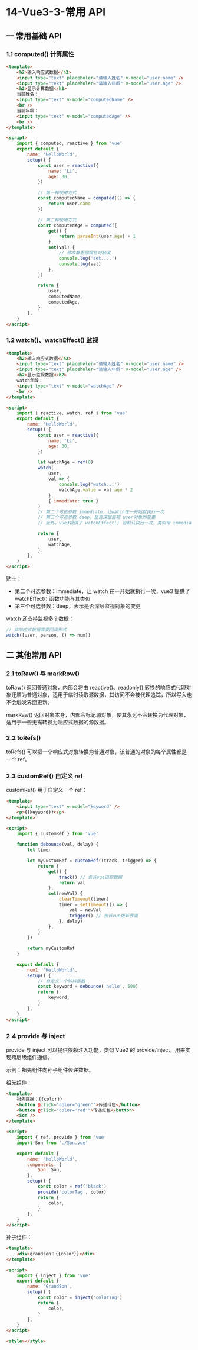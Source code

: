 # 14-Vue3-3-常用 API

## 一 常用基础 API

### 1.1 computed() 计算属性

```html
<template>
    <h2>输入响应式数据</h2>
    <input type="text" placeholer="请输入姓名" v-model="user.name" />
    <input type="text" placeholer="请输入年龄" v-model="user.age" />
    <h2>显示计算数据</h2>
    当前姓名：
    <input type="text" v-model="computedName" />
    <br />
    当前年龄：
    <input type="text" v-model="computedAge" />
    <br />
</template>

<script>
    import { computed, reactive } from 'vue'
    export default {
        name: 'HelloWorld',
        setup() {
            const user = reactive({
                name: 'Li',
                age: 30,
            })

            // 第一种使用方式
            const computedName = computed(() => {
                return user.name
            })

            // 第二种使用方式
            const computedAge = computed({
                get() {
                    return parseInt(user.age) + 1
                },
                set(val) {
                    // 修改静思园属性时触发
                    console.log('set....')
                    console.log(val)
                },
            })

            return {
                user,
                computedName,
                computedAge,
            }
        },
    }
</script>
```

### 1.2 watch()、watchEffect() 监视

```html
<template>
    <h2>输入响应式数据</h2>
    <input type="text" placeholer="请输入姓名" v-model="user.name" />
    <input type="text" placeholer="请输入年龄" v-model="user.age" />
    <h2>显示监视数据</h2>
    watch年龄：
    <input type="text" v-model="watchAge" />
    <br />
</template>

<script>
    import { reactive, watch, ref } from 'vue'
    export default {
        name: 'HelloWorld',
        setup() {
            const user = reactive({
                name: 'Li',
                age: 30,
            })

            let watchAge = ref(0)
            watch(
                user,
                val => {
                    console.log('watch...')
                    watchAge.value = val.age * 2
                },
                { immediate: true }
            )
            // 第二个可选参数 immediate，让watch在一开始就执行一次
            // 第三个可选参数 deep，是否深层监视 user对象的变更
            // 此外，vue3提供了 watchEffect() 会默认执行一次，类似带 immediate参数的watch

            return {
                user,
                watchAge,
            }
        },
    }
</script>
```

贴士：

-   第二个可选参数：immediate，让 watch 在一开始就执行一次，vue3 提供了 watchEffect() 函数功能与其类似
-   第三个可选参数：deep，表示是否深层监视对象的变更

watch 还支持监视多个数据：

```js
// 非响应式数据需要回调形式
watch([user, person, () => num])
```

## 二 其他常用 API

### 2.1 toRaw() 与 markRow()

toRaw() 返回普通对象，内部会将由 reactive()、readonly() 转换的响应式代理对象还原为普通对象，适用于临时读取源数据，其访问不会被代理追踪，所以写入也不会触发界面更新。

markRaw() 返回对象本身，内部会标记源对象，使其永远不会转换为代理对象，适用于一些无需转换为响应式数据的源数据。

### 2.2 toRefs()

toRefs() 可以把一个响应式对象转换为普通对象，该普通的对象的每个属性都是一个 ref。

### 2.3 customRef() 自定义 ref

customRef() 用于自定义一个 ref：

```html
<template>
    <input type="text" v-model="keyword" />
    <p>{{keyword}}</p>
</template>

<script>
    import { customRef } from 'vue'

    function debounce(val, delay) {
        let timer

        let myCustomRef = customRef((track, trigger) => {
            return {
                get() {
                    track() // 告诉vue追踪数据
                    return val
                },
                set(newVal) {
                    clearTimeout(timer)
                    timer = setTimeout(() => {
                        val = newVal
                        trigger() // 告诉vue更新界面
                    }, delay)
                },
            }
        })

        return myCustomRef
    }

    export default {
        num1: 'HelloWorld',
        setup() {
            // 自定义一个防抖函数
            const keyword = debounce('hello', 500)
            return {
                keyword,
            }
        },
    }
</script>
```

### 2.4 provide 与 inject

provide 与 inject 可以提供依赖注入功能，类似 Vue2 的 provide/inject，用来实现跨层级组件通信。

示例：祖先组件向孙子组件传递数据。

祖先组件：

```html
<template>
    祖先数据：{{color}}
    <button @click="color='green'">传递绿色</button>
    <button @click="color='red'">传递红色</button>
    <Son />
</template>

<script>
    import { ref, provide } from 'vue'
    import Son from './Son.vue'

    export default {
        name: 'HelloWorld',
        components: {
            Son: Son,
        },
        setup() {
            const color = ref('black')
            provide('colorTag', color)
            return {
                color,
            }
        },
    }
</script>
```

孙子组件：

```html
<template>
    <div>grandson：{{color}}</div>
</template>

<script>
    import { inject } from 'vue'
    export default {
        name: 'GrandSon',
        setup() {
            const color = inject('colorTag')
            return {
                color,
            }
        },
    }
</script>

<style></style>
```
